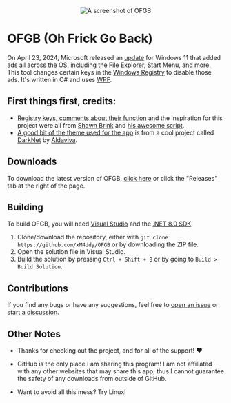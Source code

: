 <p align="center">
    <img src="https://i.ibb.co/ZYgBD06/ofgbF.png" alt="A screenshot of OFGB"/>
</p>

# OFGB (Oh Frick Go Back)
On April 23, 2024, Microsoft released an [update](https://support.microsoft.com/en-us/topic/april-23-2024-kb5036980-os-builds-22621-3527-and-22631-3527-preview-5a0d6c49-e42e-4eb4-8541-33a7139281ed) for Windows 11 that added ads all across the OS, including the File Explorer, Start Menu, and more. This tool changes certain keys in the [Windows Registry](https://en.wikipedia.org/wiki/Windows_Registry) to disable those ads. It's written in C# and uses [WPF](https://en.wikipedia.org/wiki/Windows_Presentation_Foundation).

## First things first, credits:
- [Registry keys, comments about their function](https://github.com/xM4ddy/OFGB/blob/92756276178137bb78d7c563733dde0d24f13aff/MainWindow.xaml.cs#L33) and the inspiration for this project were all from [Shawn Brink](https://www.elevenforum.com/members/brink.2/) and [his awesome script](https://www.elevenforum.com/t/disable-ads-in-windows-11.8004/).
- [A good bit of the theme used for the app](https://github.com/xM4ddy/OFGB/blob/main/dark.xaml) is from a cool project called [DarkNet](https://github.com/Aldaviva/DarkNet) by [Aldaviva](https://github.com/Aldaviva).

## Downloads
To download the latest version of OFGB, [click here](https://github.com/xM4ddy/OFGB/releases/latest) or click the "Releases" tab at the right of the page.

## Building
To build OFGB, you will need [Visual Studio](https://visualstudio.microsoft.com/) and the [.NET 8.0 SDK](https://dotnet.microsoft.com/download/dotnet/6.0).

1. Clone/download the repository, either with `git clone https://github.com/xM4ddy/OFGB` or by downloading the ZIP file.
2. Open the solution file in Visual Studio.
3. Build the solution by pressing `Ctrl + Shift + B` or by going to `Build > Build Solution`.

## Contributions
If you find any bugs or have any suggestions, feel free to [open an issue](https://github.com/xM4ddy/OFGB/issues) or [start a discussion](https://github.com/xM4ddy/OFGB/discussions).

## Other Notes
- Thanks for checking out the project, and for all of the support! ❤️

- GitHub is the only place I am sharing this program! I am not affiliated with any other websites that may share this app, thus I cannot guarantee the safety of any downloads from outside of GitHub.

- Want to avoid all this mess? Try Linux!
